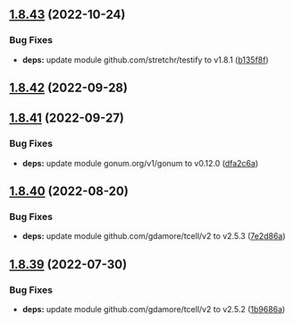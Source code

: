 ## [1.8.43](https://github.com/dds/aoc2019/compare/v1.8.42...v1.8.43) (2022-10-24)


### Bug Fixes

* **deps:** update module github.com/stretchr/testify to v1.8.1 ([b135f8f](https://github.com/dds/aoc2019/commit/b135f8f4b2cbbc9c1de2cd0c2193cec06e1384c3))



## [1.8.42](https://github.com/dds/aoc2019/compare/v1.8.41...v1.8.42) (2022-09-28)



## [1.8.41](https://github.com/dds/aoc2019/compare/v1.8.40...v1.8.41) (2022-09-27)


### Bug Fixes

* **deps:** update module gonum.org/v1/gonum to v0.12.0 ([dfa2c6a](https://github.com/dds/aoc2019/commit/dfa2c6ae1f4e3c8d52fb8cb2575f6e6cbfca7ed0))



## [1.8.40](https://github.com/dds/aoc2019/compare/v1.8.39...v1.8.40) (2022-08-20)


### Bug Fixes

* **deps:** update module github.com/gdamore/tcell/v2 to v2.5.3 ([7e2d86a](https://github.com/dds/aoc2019/commit/7e2d86a6dc09370558607e407aeddbfd6e7783eb))



## [1.8.39](https://github.com/dds/aoc2019/compare/v1.8.38...v1.8.39) (2022-07-30)


### Bug Fixes

* **deps:** update module github.com/gdamore/tcell/v2 to v2.5.2 ([1b9686a](https://github.com/dds/aoc2019/commit/1b9686ae8ede2878e77faced0f3b111c06386cf1))



